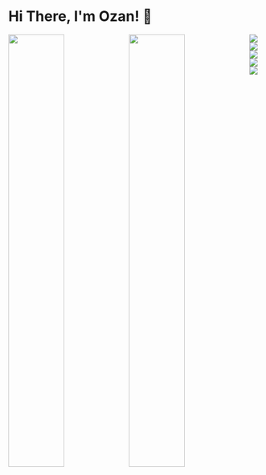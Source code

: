 # Hi There, I'm Ozan! 👋

<img align="left" width="47%" src="https://github-readme-stats.vercel.app/api?username=Ozan-sert&show_icons=true&theme=radical" />
<img align="left" width="47%" src="https://github-readme-stats.vercel.app/api/top-langs/?username=Ozan-sert&layout=compact" />
<img align="left" src="https://img.shields.io/badge/node.js-6DA55F?style=for-the-badge&logo=node.js&logoColor=white" />
<img align="left" src="https://img.shields.io/badge/javascript-%23323330.svg?style=for-the-badge&logo=javascript&logoColor=%23F7DF1E" />
<img src="https://img.shields.io/badge/typescript-%23007ACC.svg?style=for-the-badge&logo=typescript&logoColor=white" />
<img align="left" src="https://img.shields.io/badge/react-%2320232a.svg?style=for-the-badge&logo=react&logoColor=%2361DAFB" />
<img align="left" src="https://img.shields.io/badge/redux-%23593d88.svg?style=for-the-badge&logo=redux&logoColor=white" />
